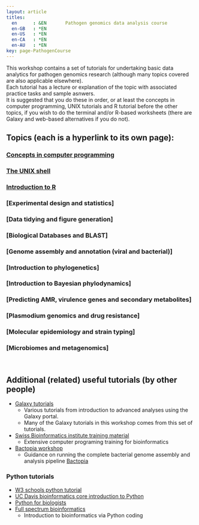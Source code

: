 ```yaml
---
layout: article
titles:
  en      : &EN       Pathogen genomics data analysis course
  en-GB   : *EN
  en-US   : *EN
  en-CA   : *EN
  en-AU   : *EN
key: page-PathogenCourse
---
```



This workshop contains a set of tutorials for undertaking basic data analytics for pathogen genomics research (although many topics covered are also applicable elsewhere).<br />
Each tutorial has a lecture or explanation of the topic with associated practice tasks and sample asnwers.<br />
It is suggested that you do these in order, or at least the concepts in computer programming, UNIX tutorials and R tutorial before the other topics, if you wish to do the terminal and/or R-based worksheets (there are Galaxy and web-based alternatives if you do not). <br />
## Topics (each is a hyperlink to its own page):
### [Concepts in computer programming](https://conmeehan.github.io/PathogenDataCourse/ConceptsInComputerProgramming)
### [The UNIX shell](https://conmeehan.github.io/PathogenDataCourse/UNIXshell)
### [Introduction to R](https://conmeehan.github.io/PathogenDataCourse/IntroToR)
### [Experimental design and statistics]
### [Data tidying and figure generation]
### [Biological Databases and BLAST]
### [Genome assembly and annotation (viral and bacterial)]
### [Introduction to phylogenetics]
### [Introduction to Bayesian phylodynamics]
### [Predicting AMR, virulence genes and secondary metabolites]
### [Plasmodium genomics and drug resistance]
### [Molecular epidemiology and strain typing]
### [Microbiomes and metagenomics]
<br />

## Additional (related) useful tutorials (by other people)
* [Galaxy tutorials](https://training.galaxyproject.org/)
   * Various tutorials from introduction to advanced analyses using the Galaxy portal.
   * Many of the Galaxy tutorials in this workshop comes from this set of tutorials.
* [Swiss Bioinformatics institute training material](https://github.com/sib-swiss/training-collection)
   * Extensive computer programing training for bioinformatics
* [Bactopia workshop](https://github.com/lskatz/bactopia-workshop/tree/main/workshop) <br />
    * Guidance on running the complete bacterial genome assembly and analysis pipeline [Bactopia](https://bactopia.github.io/v2.2.0/)
### Python tutorials
* [W3 schools python tutorial](https://www.w3schools.com/python/default.asp)
* [UC Davis bioinformatics core introduction to Python](https://ucdavis-bioinformatics-training.github.io/2022-Feb-Introduction-To-Python-For-Bioinformatics/python/python1)
* [Python for biologists](https://www.pythonforbiologists.org/)
* [Full spectrum bioinformatics](https://github.com/zaneveld/full_spectrum_bioinformatics)
   * Introduction to bioinformatics via Python coding
    


